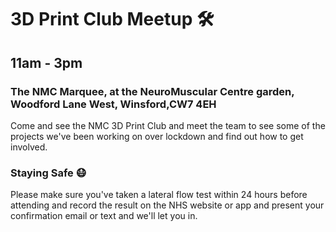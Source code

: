 # 3D Print Club Meetup 🛠️
## 11am - 3pm
### The NMC Marquee, at the NeuroMuscular Centre garden, Woodford Lane West, Winsford,CW7 4EH

Come and see the NMC 3D Print Club and meet the team to see some of the projects we've been working on over lockdown and find out how to get involved.


### Staying Safe 😷

Please make sure you've taken a lateral flow test within 24 hours before attending and record the result on the NHS website or app and present your confirmation email or text and we'll let you in.

